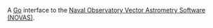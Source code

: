A [Go](http://golang.org/) interface to the [Naval Observatory Vector Astrometry Software (NOVAS)](http://aa.usno.navy.mil/software/novas/).


